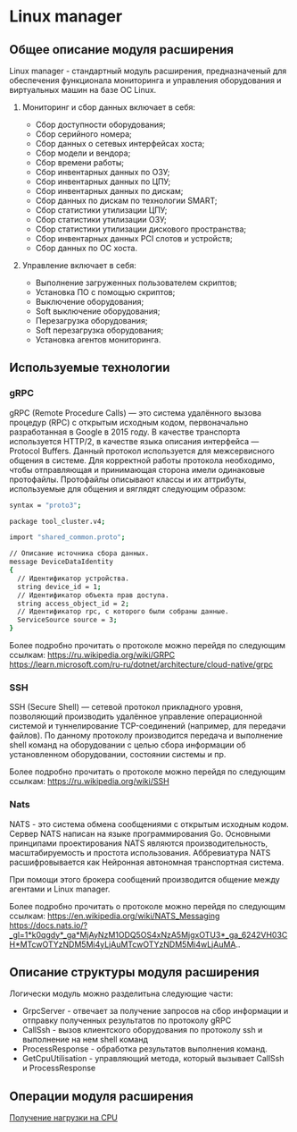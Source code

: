 # Linux manager

## Общее описание модуля расширения

Linux manager - стандартный модуль расширения, предназначеный для обеспечения функционала мониторинга и управления оборудования и виртуальных машин на базе ОС Linux.

1) Мониторинг и сбор данных включает в себя:

   * Сбор доступности оборудования;
   * Сбор серийного номера;
   * Сбор данных о сетевых интерфейсах хоста;
   * Сбор модели и вендора;
   * Сбор времени работы;
   * Сбор инвентарных данных по ОЗУ;
   * Сбор инвентарных данных по ЦПУ;
   * Сбор инвентарных данных по дискам;
   * Сбор данных по дискам по технологии SMART;
   * Сбор статистики утилизации ЦПУ;
   * Сбор статистики утилизации ОЗУ;
   * Сбор статистики утилизации дискового пространства;
   * Сбор инвентарных данных PCI слотов и устройств;
   * Сбор данных по ОС хоста.

2) Управление включает в себя:

   * Выполнение загруженных пользователем скриптов;
   * Установка ПО с помощью скриптов;
   * Выключение оборудования;
   * Soft выключение оборудования;
   * Перезагрузка оборудования;
   * Soft перезагрузка оборудования;
   * Установка агентов мониторинга.
## Используемые технологии

### gRPC

gRPC (Remote Procedure Calls) — это система удалённого вызова процедур (RPC) с открытым исходным кодом, первоначально разработанная в Google в 2015 году. В качестве транспорта используется HTTP/2, в качестве языка описания интерфейса — Protocol Buffers.
Данный протокол используется для межсервисного общения в системе. Для корректной работы протокола необходимо, чтобы отправляющая и принимающая сторона имели одинаковые протофайлы. Протофайлы описывают классы и их аттрибуты, используемые для общения и вяглядят следующим образом:
```bash
syntax = "proto3";

package tool_cluster.v4;

import "shared_common.proto";

// Описание источника сбора данных.
message DeviceDataIdentity
{
  // Идентификатор устройства.
  string device_id = 1;
  // Идентификатор объекта прав доступа.
  string access_object_id = 2;
  // Идентификатор rpc, с которого были собраны данные.
  ServiceSource source = 3;
}
```

Более подробно прочитать о протоколе можно перейдя по следующим ссылкам:
https://ru.wikipedia.org/wiki/GRPC
https://learn.microsoft.com/ru-ru/dotnet/architecture/cloud-native/grpc

### SSH
SSH (Secure Shell) — сетевой протокол прикладного уровня, позволяющий производить удалённое управление операционной системой и туннелирование TCP-соединений (например, для передачи файлов).
По данному протоколу производится передача и выполнение shell команд на оборудовании с целью сбора информации об установленном оборудовании, состоянии системы и пр.

Более подробно прочитать о протоколе можно перейдя по следующим ссылкам:
https://ru.wikipedia.org/wiki/SSH

### Nats
NATS - это система обмена сообщениями с открытым исходным кодом. Сервер NATS написан на языке программирования Go. 
Основными принципами проектирования NATS являются производительность, масштабируемость и простота использования. Аббревиатура NATS расшифровывается как Нейронная автономная транспортная система.

При помощи этого брокера сообщений производится общение между агентами и Linux manager.

Более подробно прочитать о протоколе можно перейдя по следующим ссылкам:
https://en.wikipedia.org/wiki/NATS_Messaging
https://docs.nats.io/?_gl=1*k0qgdy*_ga*MjAyNzM1ODQ5OS4xNzA5MjgxOTU3*_ga_6242VH03CH*MTcwOTYzNDM5Mi4yLjAuMTcwOTYzNDM5Mi4wLjAuMA..

## Описание структуры модуля расширения

Логически модуль можно разделитьна следующие части:
 -  GrpcServer - отвечает за получение запросов на сбор информации и отправку полученных результатов по протоколу gRPC
 -  CallSsh - вызов клиентского оборудования по протоколу ssh и выполнение на нем shell команд
 -	ProcessResponse - обработка результатов выполнения команд.
 - 	GetCpuUtilisation - управляющий метода, который вызывает CallSsh и ProcessResponse

## Операции модуля расширения

[Получение нагрузки на CPU](./dotnet/cpu_utilization/README.md)